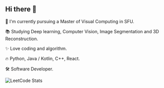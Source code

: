 ## Hi there 👋
🌱 I'm currently pursuing a Master of Visual Computing in SFU. 

📚 Studying Deep learning, Computer Vision, Image Segmentation and 3D Reconstruction.

✨ Love coding and algorithm.

🔥 Python, Java / Kotlin, C++, React.

🛠️ Software Developer.

![LeetCode Stats](https://leetcard.jacoblin.cool/CaptKyon?theme=dark&font=Gugi&ext=heatmap)
<!--
**kyon317/kyon317** is a ✨ _special_ ✨ repository because its `README.md` (this file) appears on your GitHub profile.

Here are some ideas to get you started:

- 🔭 I’m currently working on ...
- 🌱 I’m currently learning ...
- 👯 I’m looking to collaborate on ...
- 🤔 I’m looking for help with ...
- 💬 Ask me about ...
- 📫 How to reach me: ...
- 😄 Pronouns: ...
- ⚡ Fun fact: ...
-->

